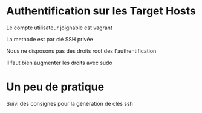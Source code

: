# Authentification sur les Target Hosts

Le compte utilisateur joignable est vagrant

La methode est par clé SSH privée

Nous ne disposons pas des droits root des l'authentification

Il faut bien augmenter les droits avec sudo

#  Un peu de pratique

Suivi des consignes pour la génération de clés ssh  


